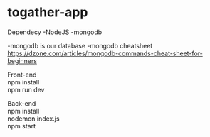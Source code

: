 # togather-app

Dependecy
-NodeJS
-mongodb

-mongodb is our database
-mongodb cheatsheet
https://dzone.com/articles/mongodb-commands-cheat-sheet-for-beginners

Front-end  
npm install  
npm run dev

Back-end  
npm install  
nodemon index.js  
npm start
